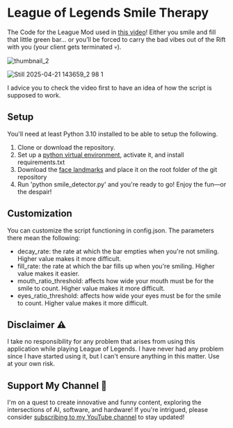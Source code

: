# League of Legends Smile Therapy

The Code for the League Mod used in [this video](https://youtu.be/I3m8nhHngs4)! Either you smile and fill that little green bar... or you’ll be forced to carry the bad vibes out of the Rift with you (your client gets terminated 💀). 

![thumbnail_2](https://github.com/user-attachments/assets/0fcd93be-55c4-47c9-aef8-12a64742b6d0)

![Still 2025-04-21 143659_2 98 1](https://github.com/user-attachments/assets/c86ef112-4659-4932-8917-e10db1dc616b)

I advice you to check the video first to have an idea of how the script is supposed to work.


## Setup
You'll need at least Python 3.10 installed to be able to setup the following.

1. Clone or download the repository.
2. Set up a [python virtual environment](https://www.freecodecamp.org/news/how-to-setup-virtual-environments-in-python/), activate it, and install requirements.txt
3. Download the [face landmarks](https://github.com/italojs/facial-landmarks-recognition/blob/master/shape_predictor_68_face_landmarks.dat) and place it on the root folder of the git repository
4. Run 'python smile_detector.py' and you're ready to go! Enjoy the fun—or the despair!

## Customization
You can customize the script functioning in config.json. The parameters there mean the following:
- decay_rate: the rate at which the bar empties when you're not smiling. Higher value makes it more difficult.
- fill_rate: the rate at which the bar fills up when you're smiling. Higher value makes it easier.
- mouth_ratio_threshold: affects how wide your mouth must be for the smile to count. Higher value makes it more difficult.
- eyes_ratio_threshold: affects how wide your eyes must be for the smile to count. Higher value makes it more difficult.

## Disclaimer ⚠️

I take no responsibility for any problem that arises from using this application while playing League of Legends. I have never had any problem since I have started using it, but I can't ensure anything in this matter. Use at your own risk.

## Support My Channel 🚀

I'm on a quest to create innovative and funny content, exploring the intersections of AI, software, and hardware! If you're intrigued, please consider [subscribing to my YouTube channel](https://www.youtube.com/channel/UCqnIZIGyH6NgJ8OkJAvZyKg?sub_confirmation=1) to stay updated!
